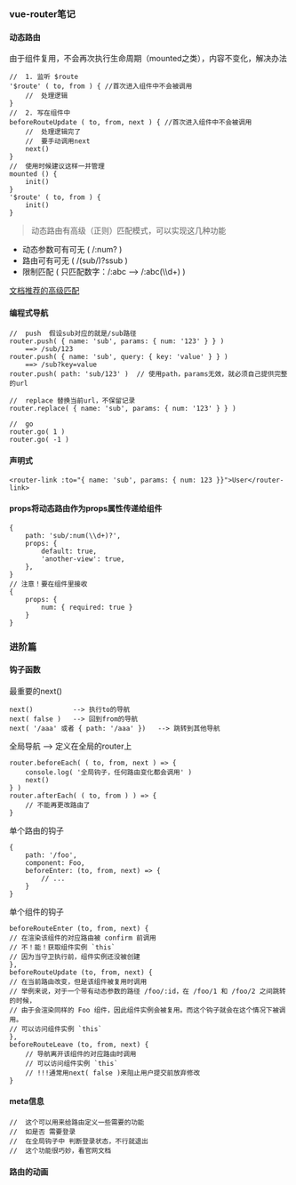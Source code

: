 ###  vue-router笔记
#### 动态路由

由于组件复用，不会再次执行生命周期（mounted之类），内容不变化，解决办法
```
//  1. 监听 $route
'$route' ( to, from ) { //首次进入组件中不会被调用
    //  处理逻辑
}
//  2. 写在组件中
beforeRouteUpdate ( to, from, next ) { //首次进入组件中不会被调用
    //  处理逻辑完了
    //  要手动调用next
    next()
}
//  使用时候建议这样一并管理
mounted () {
    init()
}
'$route' ( to, from ) {
    init()
}
```

> 动态路由有高级（正则）匹配模式，可以实现这几种功能
+ 动态参数可有可无 ( /:num? )
+ 路由可有可无 ( /(sub/)?ssub )
+ 限制匹配 ( 只匹配数字：/:abc --> /:abc(\\\\d+) )

[文档推荐的高级匹配](https://github.com/vuejs/vue-router/blob/next/examples/route-matching/app.js)

#### 编程式导航

```
//  push  假设sub对应的就是/sub路径
router.push( { name: 'sub', params: { num: '123' } } )
    ==> /sub/123
router.push( { name: 'sub', query: { key: 'value' } } )
    ==> /sub?key=value
router.push( path: 'sub/123' )  // 使用path，params无效，就必须自己提供完整的url

//  replace 替换当前url，不保留记录
router.replace( { name: 'sub', params: { num: '123' } } )

//  go
router.go( 1 )
router.go( -1 )
```

#### 声明式
```
<router-link :to="{ name: 'sub', params: { num: 123 }}">User</router-link>
```

#### props将动态路由作为props属性传递给组件
```
{
    path: 'sub/:num(\\d+)?',
    props: {
        default: true,
        'another-view': true,
    },
}
// 注意！要在组件里接收
{
    props: {
        num: { required: true }
    }
}
```

### 进阶篇
#### 钩子函数

最重要的next()
```
next()          --> 执行to的导航
next( false )   --> 回到from的导航
next( '/aaa' 或者 { path: '/aaa' })   --> 跳转到其他导航
```

全局导航 --> 定义在全局的router上
```
router.beforeEach( ( to, from, next ) => {
    console.log( '全局钩子，任何路由变化都会调用' )
    next()
} )
router.afterEach( ( to, from ) ) => {
    // 不能再更改路由了
}
```

单个路由的钩子
```
{
    path: '/foo',
    component: Foo,
    beforeEnter: (to, from, next) => {
        // ...
    }
}
```

单个组件的钩子
```
beforeRouteEnter (to, from, next) {
// 在渲染该组件的对应路由被 confirm 前调用
// 不！能！获取组件实例 `this`
// 因为当守卫执行前，组件实例还没被创建
},
beforeRouteUpdate (to, from, next) {
// 在当前路由改变，但是该组件被复用时调用
// 举例来说，对于一个带有动态参数的路径 /foo/:id，在 /foo/1 和 /foo/2 之间跳转的时候，
// 由于会渲染同样的 Foo 组件，因此组件实例会被复用。而这个钩子就会在这个情况下被调用。
// 可以访问组件实例 `this`
},
beforeRouteLeave (to, from, next) {
    // 导航离开该组件的对应路由时调用
    // 可以访问组件实例 `this`
    // !!!通常用next( false )来阻止用户提交前放弃修改
}
```

#### meta信息
```
//  这个可以用来给路由定义一些需要的功能
//  如是否 需要登录
//  在全局钩子中 判断登录状态，不行就退出
//  这个功能很巧妙，看官网文档
```

#### 路由的动画